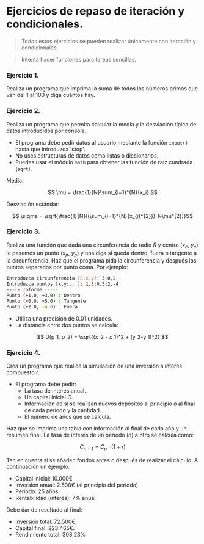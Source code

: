 # Ejercicios de repaso de iteración y condicionales.

> Todos estos ejercicios se pueden realizar únicamente con iteración y condicionales.

> Intenta hacer funciones para tareas sencillas.

### Ejercicio 1.

Realiza un programa que imprima la suma de todos los números primos que van del 1 al 100 y diga cuántos hay.

### Ejercicio 2.

Realiza un programa que permita calcular la media y la desviación típica de datos introducidos por consola.
- El programa debe pedir datos al usuario mediante la función `input()` hasta que introduzca 'stop'.
- No uses estructuras de datos como listas o diccionarios.
- Puedes usar el módulo `math` para obtener las función de raíz cuadrada (`sqrt`).

Media:

$$ \mu = \frac{1}{N}\sum_{i=1}^{N}{x_i} $$

Desviación estándar:

$$ \sigma = \sqrt{\frac{1}{N}((\sum_{i=1}^{N}{x_{i}^{2}})-N\mu^{2})}$$

### Ejercicio 3.

Realiza una función que dada una circunferencia de radio $R$ y centro ($x_c$, $y_c$) le pasemos un punto ($x_p$, $y_p$) y nos diga si queda dentro, fuera o tangente a la circunferencia. Haz que el programa pida la circunferencia y después los puntos separados por punto coma. Por ejemplo:

```bash
Introduzca circunferencia [R,x,y]: 3,0,2
Introduzca puntos [x,y;...]: 1,3;0,5;2,-4
----- Informe -----
Punto (+1.0, +3.0) : Dentro
Punto (+0.0, +5.0) : Tangente
Punto (+2.0, -4.0) : Fuera
```

- Utiliza una precisión de 0.01 unidades.
- La distancia entre dos puntos se calcula:  

$$ D(p_1, p_2) = \sqrt{(x_2 - x_1)^2 + (y_2-y_1)^2} $$

### Ejercicio 4.

Crea un programa que realice la simulación de una inversión a interés compuesto $r$.

- El programa debe pedir:
  - La tasa de interés anual.
  - Un capital inicial $C$.
  - Información de si se realizan nuevos depósitos al principio o al final de cada periodo y la cantidad. 
  - El número de años que se calcula.

Haz que se imprima una tabla con información al final de cada año y un resumen final. La tasa de interés de un periodo ($n$) a otro se calcula como:

$$ C_{n+1} = C_{n} \cdot (1+r) $$

Ten en cuenta si se añaden fondos antes o después de realizar el cálculo. A continuación un ejemplo:

- Capital inicial: 10.000€
- Inversión anual: 2.500€ (al principio del periodo).
- Periodo: 25 años
- Rentabilidad (interés): 7% anual

Debe dar de resultado al final:

- Inversión total: 72.500€. 
- Capital final: 223.465€. 
- Rendimiento total: 308,23%
